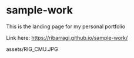 # sample-work
This is the landing page for my personal portfolio



Link here: https://ribarragi.github.io/sample-work/

assets/RIG_CMU.JPG
